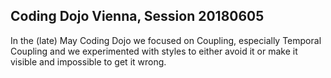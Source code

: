 ## Coding Dojo Vienna, Session 20180605

In the (late) May Coding Dojo we focused on Coupling, especially Temporal Coupling
and we experimented with styles to either avoid it or make it visible and impossible
to get it wrong.
